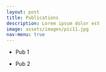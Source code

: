 ```yaml
---
layout: post
title: Publications
description: Lorem ipsum dolor est
image: assets/images/pic11.jpg
nav-menu: true
---
```


* Pub 1

* Pub 2